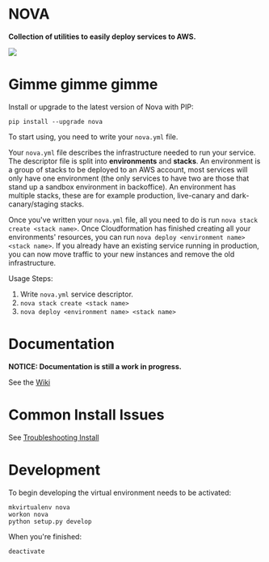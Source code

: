 NOVA
================

**Collection of utilities to easily deploy services to AWS.**


![](http://i.imgur.com/1g6RV2E.gif)

# Gimme gimme gimme

Install or upgrade to the latest version of Nova with PIP:

    pip install --upgrade nova

To start using, you need to write your `nova.yml` file.

Your `nova.yml` file describes the infrastructure needed to run your service. The descriptor file is split into __environments__ and __stacks__. An environment is a group of stacks to be deployed to an AWS account, most services will only have one environment (the only services to have two are those that stand up a sandbox environment in backoffice). An environment has multiple stacks, these are for example production, live-canary and dark-canary/staging stacks.

Once you've written your `nova.yml` file, all you need to do is run `nova stack create <stack name>`. Once Cloudformation has finished creating all your environments' resources, you can run `nova deploy <environment name> <stack name>`. If you already have an existing service running in production, you can now move traffic to your new instances and remove the old infrastructure.

Usage Steps:

1. Write `nova.yml` service descriptor.
2. `nova stack create <stack name>`
3. `nova deploy <environment name> <stack name>`


# Documentation

__NOTICE: Documentation is still a work in progress.__

See the [Wiki](https://github.com/gilt/nova/wiki)

# Common Install Issues

See [Troubleshooting Install](TROUBLESHOOTING_INSTALL.md)


# Development

To begin developing the virtual environment needs to be activated:

    mkvirtualenv nova
    workon nova
    python setup.py develop

When you're finished:

    deactivate
